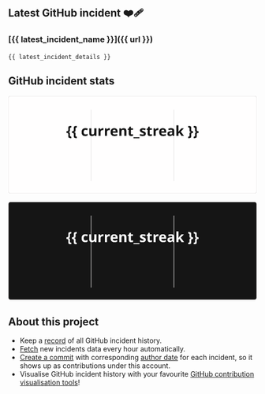 ## Latest GitHub incident ❤️‍🩹

### [{{ latest_incident_name }}]({{ url }})

```
{{ latest_incident_details }}
```

## GitHub incident stats

<!-- Total incidents

Total incidents (Last year)

Total downtime (Last year)

SLA (Last year) -->

![GitHub Incident-free Streak](streak-light.svg#gh-light-mode-only)

![GitHub Incident-free Streak](streak-dark.svg#gh-dark-mode-only)


<!-- Most downed date (monday - sunday) -->

<!-- ![Top Langs](top.svg) -->

## About this project

- Keep a [record](https://github.com/GitHub-Incident-History/GitHub-Incident-History/tree/main/incidents) of all GitHub incident history.
- [Fetch](https://github.com/GitHub-Incident-History/GitHub-Incident-History/actions/workflows/update_data.yml) new incidents data every hour automatically.
- [Create a commit](https://github.com/GitHub-Incident-History/GitHub-Incident-History/commits/github-incident-history) with corresponding [author date](https://docs.github.com/en/account-and-profile/setting-up-and-managing-your-github-profile/managing-contribution-settings-on-your-profile/troubleshooting-commits-on-your-timeline#how-github-uses-the-git-author-date-and-commit-date) for each incident, so it shows up as contributions under this account.
- Visualise GitHub incident history with your favourite [GitHub contribution visualisation tools](https://skyline.github.com/GitHub-Incident-History)!